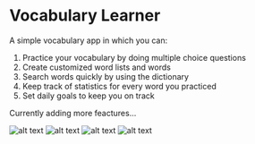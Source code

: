 # Vocabulary Learner
A simple vocabulary app in which you can:
1. Practice your vocabulary by doing multiple choice questions
2. Create customized word lists and words
3. Search words quickly by using the dictionary
4. Keep track of statistics for every word you practiced
5. Set daily goals to keep you on track

Currently adding more feactures...

![alt text](https://github.com/KephaSher/Vocabulary-Learner/blob/main/main_screen_demo.png)
![alt text](https://github.com/KephaSher/Vocabulary-Learner/blob/main/word_list_demo.png)
![alt text](https://github.com/KephaSher/Vocabulary-Learner/blob/main/add_word_demo.png)
![alt text](https://github.com/KephaSher/Vocabulary-Learner/blob/main/user_profile_demo.png)
